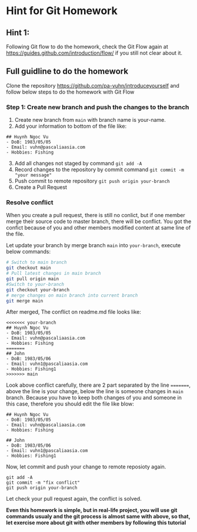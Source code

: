 # Hint for Git Homework

## Hint 1: 
Following Git flow to do the homework, check the Git Flow again at https://guides.github.com/introduction/flow/ if you still not clear about it.

## Full guidline to do the homework

Clone the repository https://github.com/pa-vuhn/introduceyourself and follow below steps to do the homework with Git Flow

### Step 1: Create new branch and push the changes to the branch

1. Create new branch from `main` with branch name is your-name.
2. Add your information to bottom of the file like:
```
## Huynh Ngoc Vu
- DoB: 1983/05/05
- Email: vuhn@pascaliaasia.com
- Hobbies: Fishing
``` 
3. Add all changes not staged by command `git add -A`
4. Record changes to the repository by commit command `git commit -m "your message"`
5. Push commit to remote repository `git push origin your-branch`
6. Create a Pull Request

### Resolve conflict

When you create a pull request, there is still no conlict, but if one member merge their source code to master branch, there will be conflict. You got the confict because of you and other members modified content at same line of the file. 

Let update your branch by merge branch `main` into `your-branch`, execute below commands:

```sh
# Switch to main branch
git checkout main
# Pull latest changes in main branch
git pull origin main
#Switch to your-branch
git checkout your-branch
# merge changes on main branch into current branch
git merge main
```

After merged, The conflict on readme.md file looks like:

```
<<<<<<< your-branch
## Huynh Ngoc Vu
- DoB: 1983/05/05
- Email: vuhn@pascaliaasia.com
- Hobbies: Fishing
=======
## John
- DoB: 1983/05/06
- Email: vuhn1@pascaliaasia.com
- Hobbies: Fishing1
>>>>>>> main
```

Look above conflict carefully, there are 2 part separated by the line `=======`, above the line is your change, below the line is someone changes in `main` branch. Because you have to keep both changes of you and someone in this case, therefore you should edit the file like blow:

```
## Huynh Ngoc Vu
- DoB: 1983/05/05
- Email: vuhn@pascaliaasia.com
- Hobbies: Fishing

## John
- DoB: 1983/05/06
- Email: vuhn1@pascaliaasia.com
- Hobbies: Fishing1
```

Now, let commit and push your change to remote reposioty again.

```
git add -A
git commit -m "fix conflict"
git push origin your-branch
```

Let check your pull request again, the conflict is solved.

**Even this homework is simple, but in real-life project, you will use git commands usualy and the git process is almost same with above, so that, let exercise more about git with other members by following this tutorial**
